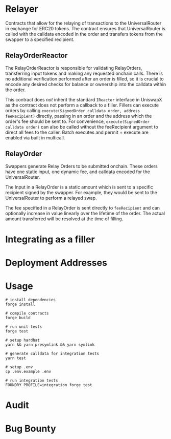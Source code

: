 # Relayer
Contracts that allow for the relaying of transactions to the UniversalRouter in exchange for ERC20 tokens. The contract ensures that UniversalRouter is called with the calldata encoded in the order and transfers tokens from the swapper to a specified recipient.

## RelayOrderReactor
The RelayOrderReactor is responsible for validating RelayOrders, transferring input tokens and making any requested onchain calls. There is no additional verification performed after an order is filled, so it is crucial to encode any desired checks for balance or ownership into the calldata within the order.

This contract does _not_ inherit the standard `IReactor` interface in UniswapX as the contract does not perform a callback to a filler. Fillers can execute orders by calling `execute(SignedOrder calldata order, address feeRecipient)` directly, passing in an order and the address which the order's fee should be sent to. For convenience, `execute(SignedOrder calldata order)` can also be called without the feeRecipient argument to direct all fees to the caller. Batch executes and permit + execute are enabled via built in multicall.

## RelayOrder
Swappers generate Relay Orders to be submitted onchain. These orders have one static input, one dynamic fee, and calldata encoded for the UniversalRouter.

The Input in a RelayOrder is a static amount which is sent to a specific recipient signed by the swapper. For example, they would be sent to the UniversalRouter to perform a relayed swap.

The fee specified in a RelayOrder is sent directly to `feeRecipient` and can optionally increase in value linearly over the lifetime of the order. The actual amount transferred will be resolved at the time of filling.

# Integrating as a filler

# Deployment Addresses

# Usage

```
# install dependencies
forge install

# compile contracts
forge build

# run unit tests
forge test

# setup hardhat
yarn && yarn presymlink && yarn symlink

# generate calldata for integration tests
yarn test

# setup .env
cp .env.example .env

# run integration tests
FOUNDRY_PROFILE=integration forge test
```

# Audit

# Bug Bounty